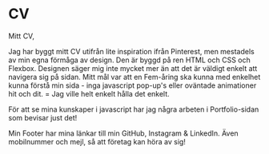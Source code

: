 # CV
Mitt CV,

Jag har byggt mitt CV utifrån lite inspiration ifrån Pinterest, men mestadels av min egna förmåga av design. Den är byggd på ren HTML och CSS och Flexbox. Designen säger mig inte mycket mer än att det är väldigt enkelt att navigera sig på sidan. Mitt mål var att en Fem-åring ska kunna med enkelhet kunna förstå min sida - inga javascript pop-up's eller oväntade animationer hit och dit. = Jag ville helt enkelt hålla det enkelt.

För att se mina kunskaper i javascript har jag några arbeten i Portfolio-sidan som bevisar just det!

Min Footer har mina länkar till min GitHub, Instagram & LinkedIn. Även mobilnummer och mejl, så att företag kan höra av sig!
